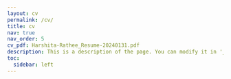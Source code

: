 ```yaml
---
layout: cv
permalink: /cv/
title: cv
nav: true
nav_order: 5
cv_pdf: Harshita-Rathee_Resume-20240131.pdf
description: This is a description of the page. You can modify it in '_pages/cv.md'. You can also change or remove the top pdf download button.
toc:
  sidebar: left
---
```

